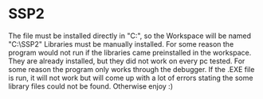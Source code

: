 # SSP2
The file must be installed directly in "C:\", so the Workspace will be named "C:\SSP2"
Libraries must be manually installed. For some reason the program would not run if the libraries came preinstalled in the workspace. They are already installed, but they did not work on every pc tested.
For some reason the program only works through the debugger. If the .EXE file is run, it will not work but will come up with a lot of errors stating the some library files could not be found.
Otherwise enjoy :)
